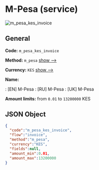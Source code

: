 
# M-Pesa (service) 
![m_pesa_kes_invoice](https://static.openfintech.io/payment_methods/m_pesa_kes_invoice/logo.svg?w=400&c=v0.59.26#w200)  

## General 
 
**Code:** `m_pesa_kes_invoice` 
 
**Method:** `m_pesa` 
 [show -->](/payment-methods/m_pesa/) 
 
**Currency:** `KES` [show -->](/currencies/KES/) 
 
**Name:** 
 
:	[EN] M-Pesa 
:	[RU] M-Pesa 
:	[UK] M-Pesa 
 
**Amount limits:** from `0.01` to `13200000` KES 

## JSON Object 

```json
{
  "code":"m_pesa_kes_invoice",
  "flow":"invoice",
  "method":"m_pesa",
  "currency":"KES",
  "fields":null,
  "amount_min":0.01,
  "amount_max":13200000
}
```  
